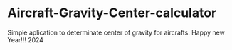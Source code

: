 # Aircraft-Gravity-Center-calculator
Simple aplication to determinate center of gravity for aircrafts.
  Happy new Year!!! 2024